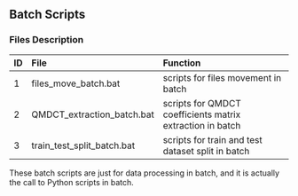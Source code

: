 ## Batch Scripts

### Files Description
ID      |   File                        |   Function
:-      |   :-                          |    :-
1       |   files_move_batch.bat        |   scripts for files movement in batch
2       |   QMDCT_extraction_batch.bat  |   scripts for QMDCT coefficients matrix extraction in batch
3       |   train_test_split_batch.bat  |   scripts for train and test dataset split in batch

These batch scripts are just for data processing in batch, and it is actually the call to Python scripts in batch.